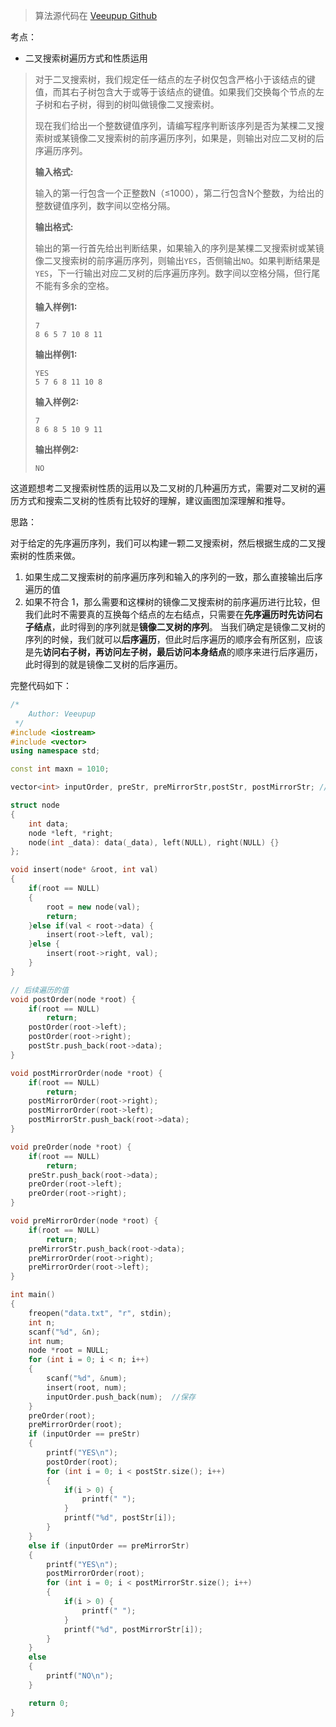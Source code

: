 > 算法源代码在 [Veeupup Github](https://github.com/Veeupup/DataStructures-Algorithms/tree/master)

考点：
* 二叉搜索树遍历方式和性质运用
> 对于二叉搜索树，我们规定任一结点的左子树仅包含严格小于该结点的键值，而其右子树包含大于或等于该结点的键值。如果我们交换每个节点的左子树和右子树，得到的树叫做镜像二叉搜索树。
>
> 现在我们给出一个整数键值序列，请编写程序判断该序列是否为某棵二叉搜索树或某镜像二叉搜索树的前序遍历序列，如果是，则输出对应二叉树的后序遍历序列。
>
> **输入格式:**
>
> 输入的第一行包含一个正整数N（≤1000），第二行包含N个整数，为给出的整数键值序列，数字间以空格分隔。
>
> **输出格式:**
>
> 输出的第一行首先给出判断结果，如果输入的序列是某棵二叉搜索树或某镜像二叉搜索树的前序遍历序列，则输出`YES`，否侧输出`NO`。如果判断结果是`YES`，下一行输出对应二叉树的后序遍历序列。数字间以空格分隔，但行尾不能有多余的空格。
>
> **输入样例1:**
>
> ```in
> 7
> 8 6 5 7 10 8 11
> ```
>
> **输出样例1:**
>
> ```out
> YES
> 5 7 6 8 11 10 8
> ```
>
> **输入样例2:**
>
> ```
> 7
> 8 6 8 5 10 9 11
> ```
>
> **输出样例2:**
>
> ```
> NO
> ```

这道题想考二叉搜索树性质的运用以及二叉树的几种遍历方式，需要对二叉树的遍历方式和搜索二叉树的性质有比较好的理解，建议画图加深理解和推导。

思路：

对于给定的先序遍历序列，我们可以构建一颗二叉搜索树，然后根据生成的二叉搜索树的性质来做。

1. 如果生成二叉搜索树的前序遍历序列和输入的序列的一致，那么直接输出后序遍历的值
2. 如果不符合 1，那么需要和这棵树的镜像二叉搜索树的前序遍历进行比较，但我们此时不需要真的互换每个结点的左右结点，只需要在**先序遍历时先访问右子结点**，此时得到的序列就是**镜像二叉树的序列**。
当我们确定是镜像二叉树的序列的时候，我们就可以**后序遍历**，但此时后序遍历的顺序会有所区别，应该是先**访问右子树，再访问左子树，最后访问本身结点**的顺序来进行后序遍历，此时得到的就是镜像二叉树的后序遍历。

完整代码如下：
```cpp
/* 
    Author: Veeupup
 */
#include <iostream>
#include <vector>
using namespace std;

const int maxn = 1010;

vector<int> inputOrder, preStr, preMirrorStr,postStr, postMirrorStr; // 保存输入的前序遍历的值，保存生成二叉搜索树的序列

struct node
{
    int data;
    node *left, *right;
    node(int _data): data(_data), left(NULL), right(NULL) {}
};

void insert(node* &root, int val) 
{
    if(root == NULL)
    {
        root = new node(val);
        return;
    }else if(val < root->data) {
        insert(root->left, val);
    }else {
        insert(root->right, val);
    }
}

// 后续遍历的值
void postOrder(node *root) {
    if(root == NULL)
        return;
    postOrder(root->left);
    postOrder(root->right);
    postStr.push_back(root->data);
}

void postMirrorOrder(node *root) {
    if(root == NULL)
        return;
    postMirrorOrder(root->right);
    postMirrorOrder(root->left);
    postMirrorStr.push_back(root->data);
}

void preOrder(node *root) {
    if(root == NULL)
        return;
    preStr.push_back(root->data);
    preOrder(root->left);
    preOrder(root->right);
}

void preMirrorOrder(node *root) {
    if(root == NULL)
        return;
    preMirrorStr.push_back(root->data);
    preMirrorOrder(root->right);
    preMirrorOrder(root->left);
}

int main()
{
    freopen("data.txt", "r", stdin);
    int n;
    scanf("%d", &n);
    int num;
    node *root = NULL;
    for (int i = 0; i < n; i++)
    {
        scanf("%d", &num);
        insert(root, num);
        inputOrder.push_back(num);  //保存
    }
    preOrder(root);
    preMirrorOrder(root);
    if (inputOrder == preStr)
    {
        printf("YES\n");
        postOrder(root);
        for (int i = 0; i < postStr.size(); i++)
        {
            if(i > 0) {
                printf(" ");
            }
            printf("%d", postStr[i]);
        }
    }
    else if (inputOrder == preMirrorStr)
    {
        printf("YES\n");
        postMirrorOrder(root);
        for (int i = 0; i < postMirrorStr.size(); i++)
        {
            if(i > 0) {
                printf(" ");
            }
            printf("%d", postMirrorStr[i]);
        }
    }
    else
    {
        printf("NO\n");
    }

    return 0;
}
```